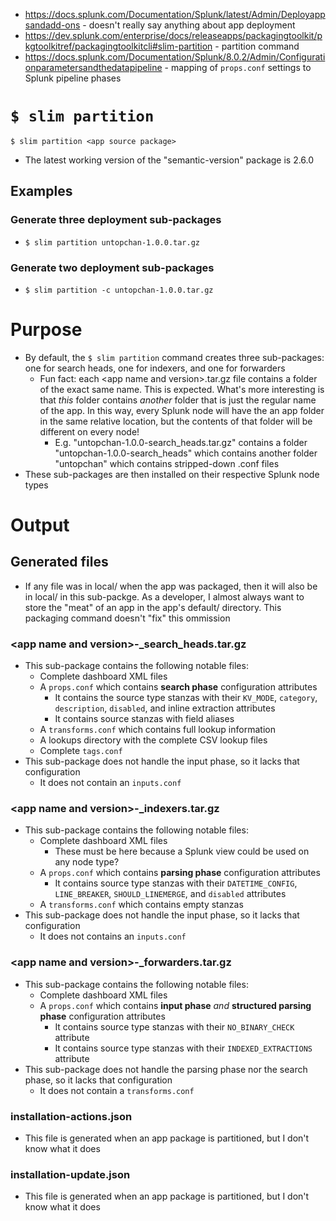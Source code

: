 - https://docs.splunk.com/Documentation/Splunk/latest/Admin/Deployappsandadd-ons - doesn't really say anything about app deployment
- https://dev.splunk.com/enterprise/docs/releaseapps/packagingtoolkit/pkgtoolkitref/packagingtoolkitcli#slim-partition - partition command
- https://docs.splunk.com/Documentation/Splunk/8.0.2/Admin/Configurationparametersandthedatapipeline - mapping of `props.conf` settings to Splunk pipeline phases
# `$ slim partition`
```
$ slim partition <app source package>
```
- The latest working version of the "semantic-version" package is 2.6.0
## Examples
### Generate three deployment sub-packages
- `$ slim partition untopchan-1.0.0.tar.gz`
### Generate two deployment sub-packages
- `$ slim partition -c untopchan-1.0.0.tar.gz`
# Purpose
- By default, the `$ slim partition` command creates three sub-packages: one for search heads, one for indexers, and one for forwarders
  - Fun fact: each \<app name and version>.tar.gz file contains a folder of the exact same name. This is expected. What's more interesting is that
    _this_ folder contains _another_ folder that is just the regular name of the app. In this way, every Splunk node will have the an app folder in
    the same relative location, but the contents of that folder will be different on every node!
    - E.g. "untopchan-1.0.0-search_heads.tar.gz" contains a folder "untopchan-1.0.0-search_heads" which contains another folder "untopchan" which
      contains stripped-down .conf files
- These sub-packages are then installed on their respective Splunk node types
# Output
## Generated files
- If any file was in local/ when the app was packaged, then it will also be in local/ in this sub-packge. As a developer, I almost always want to
  store the "meat" of an app in the app's default/ directory. This packaging command doesn't "fix" this ommission
### \<app name and version>-_search_heads.tar.gz
- This sub-package contains the following notable files:
  - Complete dashboard XML files 
  - A `props.conf` which contains __search phase__ configuration attributes
    - It contains the source type stanzas with their `KV_MODE`, `category`, `description`, `disabled`, and inline extraction attributes
    - It contains source stanzas with field aliases
  - A `transforms.conf` which contains full lookup information
  - A lookups directory with the complete CSV lookup files
  - Complete `tags.conf`
- This sub-package does not handle the input phase, so it lacks that configuration
  - It does not contain an `inputs.conf`
### \<app name and version>-_indexers.tar.gz
- This sub-package contains the following notable files:
  - Complete dashboard XML files
    - These must be here because a Splunk view could be used on any node type?
  - A `props.conf` which contains __parsing phase__ configuration attributes
    - It contains source type stanzas with their `DATETIME_CONFIG`, `LINE_BREAKER`, `SHOULD_LINEMERGE`, and `disabled` attributes
  - A `transforms.conf` which contains empty stanzas 
- This sub-package does not handle the input phase, so it lacks that configuration
  - It does not contains an `inputs.conf` 
### \<app name and version>-_forwarders.tar.gz
- This sub-package contains the following notable files:
  - Complete dashboard XML files
  - A `props.conf` which contains __input phase__ _and_ __structured parsing phase__ configuration attributes
    - It contains source type stanzas with their `NO_BINARY_CHECK` attribute
    - It contains source type stanzas with their `INDEXED_EXTRACTIONS` attribute
- This sub-package does not handle the parsing phase nor the search phase, so it lacks that configuration
  - It does not contain a `transforms.conf`
### installation-actions.json
- This file is generated when an app package is partitioned, but I don't know what it does
### installation-update.json
- This file is generated when an app package is partitioned, but I don't know what it does